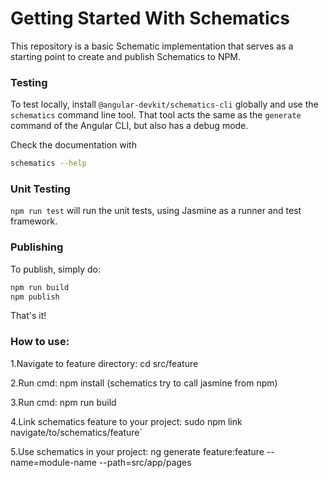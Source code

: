 # Getting Started With Schematics

This repository is a basic Schematic implementation that serves as a starting point to create and publish Schematics to NPM.

### Testing

To test locally, install `@angular-devkit/schematics-cli` globally and use the `schematics` command line tool. That tool acts the same as the `generate` command of the Angular CLI, but also has a debug mode.

Check the documentation with
```bash
schematics --help
```

### Unit Testing

`npm run test` will run the unit tests, using Jasmine as a runner and test framework.

### Publishing

To publish, simply do:

```bash
npm run build
npm publish
```

That's it!
 
### How to use:
1.Navigate to feature directory:
cd src/feature

2.Run cmd:
npm install (schematics try to call jasmine from npm)

3.Run cmd:
npm run build

4.Link schematics feature to your project:
sudo npm link navigate/to/schematics/feature`

5.Use schematics in your project:
ng generate feature:feature --name=module-name --path=src/app/pages


